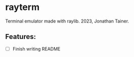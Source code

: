 # rayterm

Terminal emulator made with raylib. 2023, Jonathan Tainer.

## Features:

- [ ] Finish writing README
